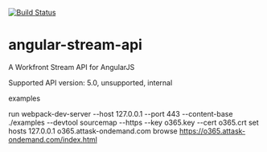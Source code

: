 [![Build Status][travis-image]][travis-url]

# angular-stream-api
A Workfront Stream API for AngularJS

Supported API version: 5.0, unsupported, internal

examples

run webpack-dev-server --host 127.0.0.1 --port 443 --content-base ./examples --devtool sourcemap --https --key o365.key --cert o365.crt
set hosts 127.0.0.1 o365.attask-ondemand.com
browse https://o365.attask-ondemand.com/index.html


[travis-url]: https://travis-ci.org/HamletHakobyan/angular-stream-api
[travis-image]: https://img.shields.io/travis/HamletHakobyan/angular-stream-api.svg?style=flat

